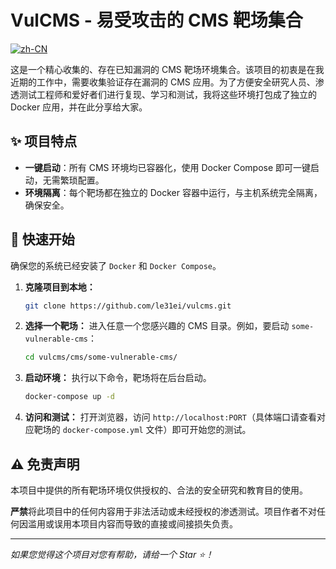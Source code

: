 # VulCMS - 易受攻击的 CMS 靶场集合

[![zh-CN](https://img.shields.io/badge/language-中文-blue.svg)](README.md)

这是一个精心收集的、存在已知漏洞的 CMS 靶场环境集合。该项目的初衷是在我近期的工作中，需要收集验证存在漏洞的 CMS 应用。为了方便安全研究人员、渗透测试工程师和爱好者们进行复现、学习和测试，我将这些环境打包成了独立的 Docker 应用，并在此分享给大家。

## ✨ 项目特点

- **一键启动**：所有 CMS 环境均已容器化，使用 Docker Compose 即可一键启动，无需繁琐配置。
- **环境隔离**：每个靶场都在独立的 Docker 容器中运行，与主机系统完全隔离，确保安全。

## 🚀 快速开始

确保您的系统已经安装了 `Docker` 和 `Docker Compose`。

1.  **克隆项目到本地：**
    ```bash
    git clone https://github.com/le31ei/vulcms.git
    ```

2.  **选择一个靶场：**
    进入任意一个您感兴趣的 CMS 目录。例如，要启动 `some-vulnerable-cms`：
    ```bash
    cd vulcms/cms/some-vulnerable-cms/
    ```

3.  **启动环境：**
    执行以下命令，靶场将在后台启动。
    ```bash
    docker-compose up -d
    ```

4.  **访问和测试：**
    打开浏览器，访问 `http://localhost:PORT`（具体端口请查看对应靶场的 `docker-compose.yml` 文件）即可开始您的测试。

## ⚠️ 免责声明

本项目中提供的所有靶场环境仅供授权的、合法的安全研究和教育目的使用。

**严禁**将此项目中的任何内容用于非法活动或未经授权的渗透测试。项目作者不对任何因滥用或误用本项目内容而导致的直接或间接损失负责。

---
*如果您觉得这个项目对您有帮助，请给一个 Star ⭐！*
